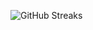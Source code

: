 ![GitHub Streaks](https://github-streaks-mqc9.onrender.com/streak/happilli/image?theme=midnight&cache_bust=1743617540&lang=ja)

